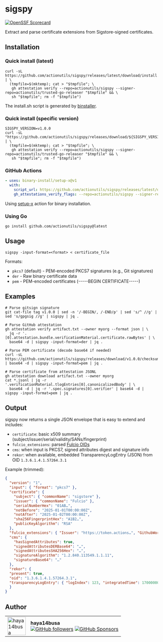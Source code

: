 # sigspy

[![OpenSSF Scorecard](https://api.scorecard.dev/projects/github.com/actionutils/sigspy/badge)](https://scorecard.dev/viewer/?uri=github.com/actionutils/sigspy)

Extract and parse certificate extensions from Sigstore-signed certificates.

## Installation

### Quick install (latest)

```shell
curl -sL https://github.com/actionutils/sigspy/releases/latest/download/install.sh | \
  (tmpfile=$(mktemp); cat > "$tmpfile"; \
   gh attestation verify --repo=actionutils/sigspy --signer-repo=actionutils/trusted-go-releaser "$tmpfile" && \
   sh "$tmpfile"; rm -f "$tmpfile")
```

The install.sh script is generated by [binstaller](https://github.com/binary-install/binstaller).

### Quick install (specific version)

```shell
SIGSPY_VERSION=v1.0.0
curl -sL "https://github.com/actionutils/sigspy/releases/download/${SIGSPY_VERSION}/install.sh" | \
  (tmpfile=$(mktemp); cat > "$tmpfile"; \
   gh attestation verify --repo=actionutils/sigspy --signer-repo=actionutils/trusted-go-releaser "$tmpfile" && \
   sh "$tmpfile"; rm -f "$tmpfile")
```

### GitHub Actions

```yaml
- uses: binary-install/setup-x@v1
  with:
    script_url: https://github.com/actionutils/sigspy/releases/latest/download/install.sh
    gh_attestations_verify_flags: --repo=actionutils/sigspy --signer-repo=actionutils/trusted-go-releaser
```

Using [setup-x](https://github.com/binary-install/setup-x) action for binary installation.

### Using Go

```shell
go install github.com/actionutils/sigspy@latest
```

## Usage

```shell
sigspy -input-format=<format> < certificate_file
```

Formats:
- `pkcs7` (default) - PEM-encoded PKCS7 signatures (e.g., Git signatures)
- `der` - Raw binary certificate data
- `pem` - PEM-encoded certificates (-----BEGIN CERTIFICATE-----)

## Examples

```shell
# Parse gitsign signature
git cat-file tag v1.0.0 | sed -n '/-BEGIN/, /-END/p' | sed 's/^ //g' | sed 's/gpgsig //g' | sigspy | jq .

# Parse GitHub attestation
gh attestation verify artifact.txt --owner myorg --format json | \
  jq -r '.[0].attestation.bundle.verificationMaterial.certificate.rawBytes' | \
  base64 -d | sigspy -input-format=der | jq .

# Parse PEM certificate (decode base64 if needed)
curl -sL https://github.com/actionutils/sigspy/releases/download/v1.0.0/checksums.txt.pem | base64 -d | sigspy -input-format=pem | jq .

# Parse certificate from attestation JSONL
gh attestation download artifact.txt --owner myorg
cat *.jsonl | jq -r '.verificationMaterial.tlogEntries[0].canonicalizedBody' | \
  base64 -d | jq -r '.spec.signatures[0].verifier' | base64 -d | sigspy -input-format=pem | jq .
```

## Output

sigspy now returns a single JSON envelope that is easy to extend and includes:

- `certificate`: basic x509 summary (subject/issuer/serial/validity/SANs/fingerprint)
- `fulcio_extensions`: parsed [Fulcio OIDs](https://github.com/sigstore/fulcio/blob/main/docs/oid-info.md)
- `cms`: when input is PKCS7, signed attributes digest and signature info
- `rekor`: when available, embedded TransparencyLogEntry (JSON) from OID `1.3.6.1.4.1.57264.3.1`

Example (trimmed):

```json
{
  "version": "1",
  "input": { "format": "pkcs7" },
  "certificate": {
    "subject": { "commonName": "sigstore" },
    "issuer": { "commonName": "Fulcio" },
    "serialNumberHex": "01AB…",
    "notBefore": "2025-01-01T00:00:00Z",
    "notAfter": "2025-01-02T00:00:00Z",
    "sha256FingerprintHex": "A1B2…",
    "publicKeyAlgorithm": "RSA"
  },
  "fulcio_extensions": { "Issuer": "https://token.actions…", "GithubWorkflowSHA": "…" },
  "cms": {
    "hasSignedAttributes": true,
    "signedAttributesDERBase64": "…",
    "signedAttributesSHA256Hex": "…",
    "signatureAlgorithm": "1.2.840.113549.1.1.11",
    "signatureBase64": "…"
  },
  "rekor": {
  "present": true,
  "oid": "1.3.6.1.4.1.57264.3.1",
  "transparencyLogEntry": { "logIndex": 123, "integratedTime": 1700000000, "logId": { "keyId": "…" }, "inclusionProof": { "logIndex": 123, "treeSize": 456, "rootHash": "…", "hashes": ["…"] } }
  }
}
```

## Author

<table>
  <tr>
    <td><img src="https://github.com/haya14busa.png" width="60" height="60" alt="haya14busa" /></td>
    <td><b>haya14busa</b><br/><a href="https://github.com/haya14busa"><img src="https://img.shields.io/github/followers/haya14busa.svg?style=flat&label=Follow&logo=github" alt="GitHub followers" /></a> <a href="https://github.com/sponsors/haya14busa"><img src="https://img.shields.io/badge/Sponsor-EA4AAA?style=flat&logo=github-sponsors&logoColor=white" alt="GitHub Sponsors" /></a></td>
  </tr>
</table>
